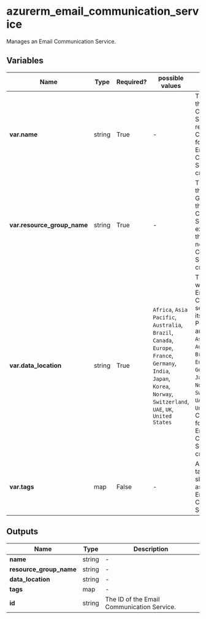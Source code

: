 # azurerm_email_communication_service

Manages an Email Communication Service.

## Variables

| Name | Type | Required? |  possible values |  Description |
| ---- | ---- | --------- |  ----------- | ----------- |
| **var.name** | string | True | -  |  The name of the Email Communication Service resource. Changing this forces a new Email Communication Service to be created. | 
| **var.resource_group_name** | string | True | -  |  The name of the Resource Group where the Email Communication Service should exist. Changing this forces a new Email Communication Service to be created. | 
| **var.data_location** | string | True | `Africa`, `Asia Pacific`, `Australia`, `Brazil`, `Canada`, `Europe`, `France`, `Germany`, `India`, `Japan`, `Korea`, `Norway`, `Switzerland`, `UAE`, `UK`, `United States`  |  The location where the Email Communication service stores its data at rest. Possible values are `Africa`, `Asia Pacific`, `Australia`, `Brazil`, `Canada`, `Europe`, `France`, `Germany`, `India`, `Japan`, `Korea`, `Norway`, `Switzerland`, `UAE`, `UK` and `United States`. Changing this forces a new Email Communication Service to be created. | 
| **var.tags** | map | False | -  |  A mapping of tags which should be assigned to the Email Communication Service. | 



## Outputs

| Name | Type | Description |
| ---- | ---- | --------- | 
| **name** | string  | - | 
| **resource_group_name** | string  | - | 
| **data_location** | string  | - | 
| **tags** | map  | - | 
| **id** | string  | The ID of the Email Communication Service. | 